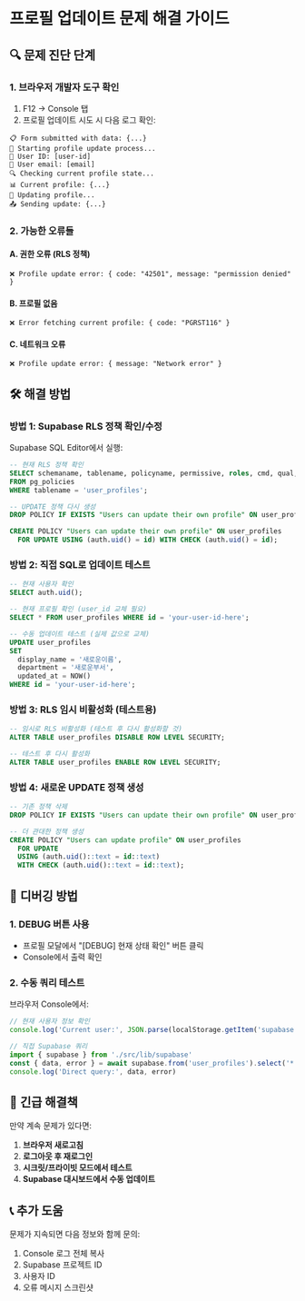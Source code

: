 # 프로필 업데이트 문제 해결 가이드

## 🔍 문제 진단 단계

### 1. 브라우저 개발자 도구 확인
1. F12 → Console 탭
2. 프로필 업데이트 시도 시 다음 로그 확인:

```
📋 Form submitted with data: {...}
🔄 Starting profile update process...
👤 User ID: [user-id]
📧 User email: [email]
🔍 Checking current profile state...
📊 Current profile: {...}
💾 Updating profile...
📤 Sending update: {...}
```

### 2. 가능한 오류들

#### A. 권한 오류 (RLS 정책)
```
❌ Profile update error: { code: "42501", message: "permission denied" }
```

#### B. 프로필 없음
```
❌ Error fetching current profile: { code: "PGRST116" }
```

#### C. 네트워크 오류
```
❌ Profile update error: { message: "Network error" }
```

## 🛠️ 해결 방법

### 방법 1: Supabase RLS 정책 확인/수정

Supabase SQL Editor에서 실행:

```sql
-- 현재 RLS 정책 확인
SELECT schemaname, tablename, policyname, permissive, roles, cmd, qual, with_check
FROM pg_policies 
WHERE tablename = 'user_profiles';

-- UPDATE 정책 다시 생성
DROP POLICY IF EXISTS "Users can update their own profile" ON user_profiles;

CREATE POLICY "Users can update their own profile" ON user_profiles
  FOR UPDATE USING (auth.uid() = id) WITH CHECK (auth.uid() = id);
```

### 방법 2: 직접 SQL로 업데이트 테스트

```sql
-- 현재 사용자 확인
SELECT auth.uid();

-- 현재 프로필 확인 (user_id 교체 필요)
SELECT * FROM user_profiles WHERE id = 'your-user-id-here';

-- 수동 업데이트 테스트 (실제 값으로 교체)
UPDATE user_profiles 
SET 
  display_name = '새로운이름',
  department = '새로운부서',
  updated_at = NOW()
WHERE id = 'your-user-id-here';
```

### 방법 3: RLS 임시 비활성화 (테스트용)

```sql
-- 임시로 RLS 비활성화 (테스트 후 다시 활성화할 것)
ALTER TABLE user_profiles DISABLE ROW LEVEL SECURITY;

-- 테스트 후 다시 활성화
ALTER TABLE user_profiles ENABLE ROW LEVEL SECURITY;
```

### 방법 4: 새로운 UPDATE 정책 생성

```sql
-- 기존 정책 삭제
DROP POLICY IF EXISTS "Users can update their own profile" ON user_profiles;

-- 더 관대한 정책 생성
CREATE POLICY "Users can update profile" ON user_profiles
  FOR UPDATE 
  USING (auth.uid()::text = id::text)
  WITH CHECK (auth.uid()::text = id::text);
```

## 🧪 디버깅 방법

### 1. DEBUG 버튼 사용
- 프로필 모달에서 "[DEBUG] 현재 상태 확인" 버튼 클릭
- Console에서 출력 확인

### 2. 수동 쿼리 테스트

브라우저 Console에서:
```javascript
// 현재 사용자 정보 확인
console.log('Current user:', JSON.parse(localStorage.getItem('supabase.auth.token')))

// 직접 Supabase 쿼리
import { supabase } from './src/lib/supabase'
const { data, error } = await supabase.from('user_profiles').select('*').limit(1)
console.log('Direct query:', data, error)
```

## 🚨 긴급 해결책

만약 계속 문제가 있다면:

1. **브라우저 새로고침**
2. **로그아웃 후 재로그인**
3. **시크릿/프라이빗 모드에서 테스트**
4. **Supabase 대시보드에서 수동 업데이트**

## 📞 추가 도움

문제가 지속되면 다음 정보와 함께 문의:
1. Console 로그 전체 복사
2. Supabase 프로젝트 ID
3. 사용자 ID
4. 오류 메시지 스크린샷